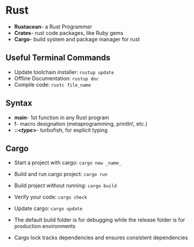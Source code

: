 # Rust

* **Rustacean**- a Rust Programmer
* **Crates**- rust code packages, like Ruby gems
* **Cargo**- build system and package manager for rust

## Useful Terminal Commands

* Update toolchain installer: `rustup update`
* Offline Documentation: `rustup doc`
* Compile code: `rustc file_name`

## Syntax

* **main**- 1st function in any Rust program
* **!**- macro designation (metaprogramming, println!, etc.)
* **::<_type_>**- turbofish, for explicit typing

## Cargo

* Start a project with cargo: `cargo new _name_`
* Build and run cargo project: `cargo run`
* Build project without running: `cargo build`
* Verify your code: `cargo check`
* Update cargo: `cargo update`

* The default build folder is  for debugging while the release folder is for production environments
* Cargo lock tracks dependencies and ensures consistent dependencies

